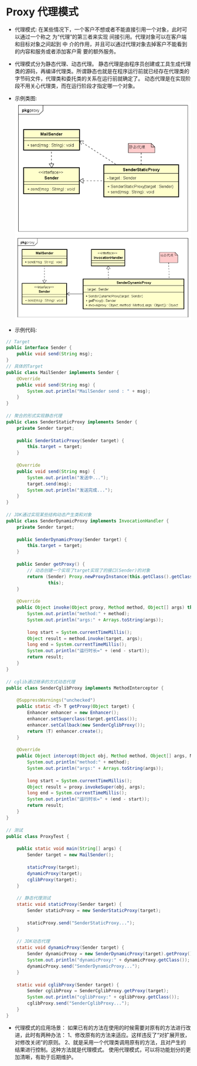 # Proxy 代理模式

- 代理模式:
在某些情况下，一个客户不想或者不能直接引用一个对象，此时可以通过一个称之
为“代理”的第三者来实现 间接引用。代理对象可以在客户端和目标对象之间起到 中
介的作用，并且可以通过代理对象去掉客户不能看到 的内容和服务或者添加客户需
要的额外服务。
- 代理模式分为静态代理、动态代理。
静态代理是由程序员创建或工具生成代理类的源码，再编译代理类。所谓静态也就是在程序运行前就已经存在代理类的字节码文件，代理类和委托类的关系在运行前就确定了。
动态代理是在实现阶段不用关心代理类，而在运行阶段才指定哪一个对象。


- 示例类图:
![DynamicProxy_uml.png](images/9.StaticProxy_uml.png)
![DynamicProxy_uml.png](images/9.DynamicProxy_uml.png)

- 示例代码:
```java
// Target
public interface Sender {
	public void send(String msg);
}
// 具体的Target
public class MailSender implements Sender {
	@Override
	public void send(String msg) {
		System.out.println("MailSender send : " + msg);
	}
}

// 聚合的形式实现静态代理
public class SenderStaticProxy implements Sender {
	private Sender target;

	public SenderStaticProxy(Sender target) {
		this.target = target;
	}

	@Override
	public void send(String msg) {
		System.out.println("发送中...");
		target.send(msg);
		System.out.println("发送完成...");
	}
}

// JDK通过实现某些结构动态产生类和对象
public class SenderDynamicProxy implements InvocationHandler {
	private Sender target;

	public SenderDynamicProxy(Sender target) {
		this.target = target;
	}
	
	public Sender getProxy() {
		// 动态创建一个实现了target实现了的接口(Sender)的对象
		return (Sender) Proxy.newProxyInstance(this.getClass().getClassLoader(), target.getClass().getInterfaces(),
				this);
	}
	
	@Override
	public Object invoke(Object proxy, Method method, Object[] args) throws Throwable {
		System.out.println("method:" + method);
		System.out.println("args:" + Arrays.toString(args));

		long start = System.currentTimeMillis();
		Object result = method.invoke(target, args);
		long end = System.currentTimeMillis();
		System.out.println("运行时长=" + (end - start));
		return result;
	}
}

// cglib通过继承的方式动态代理
public class SenderCglibProxy implements MethodInterceptor {

	@SuppressWarnings("unchecked")
	public static <T> T getProxy(Object target) {
		Enhancer enhancer = new Enhancer();
		enhancer.setSuperclass(target.getClass());
		enhancer.setCallback(new SenderCglibProxy());
		return (T) enhancer.create();
	}

	@Override
	public Object intercept(Object obj, Method method, Object[] args, MethodProxy proxy) throws Throwable {
		System.out.println("method:" + method);
		System.out.println("args:" + Arrays.toString(args));

		long start = System.currentTimeMillis();
		Object result = proxy.invokeSuper(obj, args);
		long end = System.currentTimeMillis();
		System.out.println("运行时长=" + (end - start));
		return result;
	}
}

// 测试
public class ProxyTest {

	public static void main(String[] args) {
		Sender target = new MailSender();

		staticProxy(target);
		dynamicProxy(target);
		cglibProxy(target);
	}

	// 静态代理测试
	static void staticProxy(Sender target) {
		Sender staticProxy = new SenderStaticProxy(target);

		staticProxy.send("SenderStaticProxy...");
	}

	// JDK动态代理
	static void dynamicProxy(Sender target) {
		Sender dynamicProxy = new SenderDynamicProxy(target).getProxy();
		System.out.println("dynamicProxy:" + dynamicProxy.getClass());
		dynamicProxy.send("SenderDynamicProxy...");
	}

	static void cglibProxy(Sender target) {
		Sender cglibProxy = SenderCglibProxy.getProxy(target);
		System.out.println("cglibProxy:" + cglibProxy.getClass());
		cglibProxy.send("SenderCglibProxy...");
	}
}
```

- 代理模式的应用场景：
如果已有的方法在使用的时候需要对原有的方法进行改进，此时有两种办法：
1、修改原有的方法来适应。这样违反了“对扩展开放，对修改关闭”的原则。
2、就是采用一个代理类调用原有的方法，且对产生的结果进行控制。这种方法就是代理模式。
使用代理模式，可以将功能划分的更加清晰，有助于后期维护。